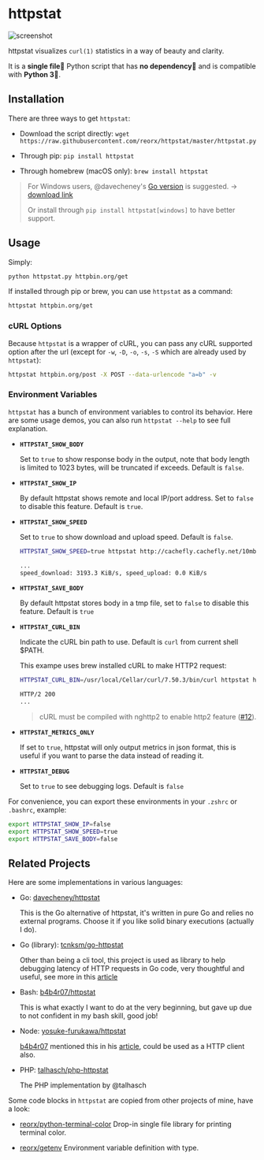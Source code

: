 # httpstat

![screenshot](screenshot.png)

httpstat visualizes `curl(1)` statistics in a way of beauty and clarity.

It is a **single file🌟** Python script that has **no dependency👏** and is compatible with **Python 3🍻**.


## Installation

There are three ways to get `httpstat`:

- Download the script directly: `wget https://raw.githubusercontent.com/reorx/httpstat/master/httpstat.py`

- Through pip: `pip install httpstat`

- Through homebrew (macOS only): `brew install httpstat`

> For Windows users, @davecheney's [Go version](https://github.com/davecheney/httpstat) is suggested. → [download link](https://github.com/davecheney/httpstat/releases)
>
> Or install through `pip install httpstat[windows]` to have better support.

## Usage

Simply:

```bash
python httpstat.py httpbin.org/get
```

If installed through pip or brew, you can use `httpstat` as a command:

```bash
httpstat httpbin.org/get
```

### cURL Options

Because `httpstat` is a wrapper of cURL, you can pass any cURL supported option after the url (except for `-w`, `-D`, `-o`, `-s`, `-S` which are already used by `httpstat`):

```bash
httpstat httpbin.org/post -X POST --data-urlencode "a=b" -v
```

### Environment Variables

`httpstat` has a bunch of environment variables to control its behavior.
Here are some usage demos, you can also run `httpstat --help` to see full explanation.

- <strong><code>HTTPSTAT_SHOW_BODY</code></strong>

  Set to `true` to show response body in the output, note that body length
  is limited to 1023 bytes, will be truncated if exceeds. Default is `false`.

- <strong><code>HTTPSTAT_SHOW_IP</code></strong>

  By default httpstat shows remote and local IP/port address.
  Set to `false` to disable this feature. Default is `true`.

- <strong><code>HTTPSTAT_SHOW_SPEED</code></strong>

  Set to `true` to show download and upload speed.  Default is `false`.

  ```bash
  HTTPSTAT_SHOW_SPEED=true httpstat http://cachefly.cachefly.net/10mb.test
  
  ...
  speed_download: 3193.3 KiB/s, speed_upload: 0.0 KiB/s
  ```

- <strong><code>HTTPSTAT_SAVE_BODY</code></strong>

  By default httpstat stores body in a tmp file,
  set to `false` to disable this feature. Default is `true`

- <strong><code>HTTPSTAT_CURL_BIN</code></strong>

  Indicate the cURL bin path to use. Default is `curl` from current shell $PATH.

  This exampe uses brew installed cURL to make HTTP2 request:

  ```bash
  HTTPSTAT_CURL_BIN=/usr/local/Cellar/curl/7.50.3/bin/curl httpstat https://http2.akamai.com/ --http2
  
  HTTP/2 200
  ...
  ```

  > cURL must be compiled with nghttp2 to enable http2 feature
  > ([#12](https://github.com/reorx/httpstat/issues/12)).

- <strong><code>HTTPSTAT_METRICS_ONLY</code></strong>

  If set to `true`, httpstat will only output metrics in json format,
  this is useful if you want to parse the data instead of reading it.

- <strong><code>HTTPSTAT_DEBUG</code></strong>

  Set to `true` to see debugging logs. Default is `false`


For convenience, you can export these environments in your `.zshrc` or `.bashrc`,
example:

```bash
export HTTPSTAT_SHOW_IP=false
export HTTPSTAT_SHOW_SPEED=true
export HTTPSTAT_SAVE_BODY=false
```

## Related Projects

Here are some implementations in various languages:


- Go: [davecheney/httpstat](https://github.com/davecheney/httpstat)

  This is the Go alternative of httpstat, it's written in pure Go and relies no external programs. Choose it if you like solid binary executions (actually I do).

- Go (library): [tcnksm/go-httpstat](https://github.com/tcnksm/go-httpstat)

  Other than being a cli tool, this project is used as library to help debugging latency of HTTP requests in Go code, very thoughtful and useful, see more in this [article](https://medium.com/@deeeet/trancing-http-request-latency-in-golang-65b2463f548c#.mm1u8kfnu)

- Bash: [b4b4r07/httpstat](https://github.com/b4b4r07/httpstat)

  This is what exactly I want to do at the very beginning, but gave up due to not confident in my bash skill, good job!

- Node: [yosuke-furukawa/httpstat](https://github.com/yosuke-furukawa/httpstat)

  [b4b4r07](https://twitter.com/b4b4r07) mentioned this in his [article](https://tellme.tokyo/post/2016/09/25/213810), could be used as a HTTP client also.

- PHP: [talhasch/php-httpstat](https://github.com/talhasch/php-httpstat)

  The PHP implementation by @talhasch

Some code blocks in `httpstat` are copied from other projects of mine, have a look:

- [reorx/python-terminal-color](https://github.com/reorx/python-terminal-color) Drop-in single file library for printing terminal color.

- [reorx/getenv](https://github.com/reorx/getenv) Environment variable definition with type.
